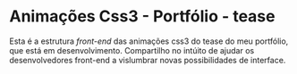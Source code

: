 # Animações Css3 - Portfólio - tease

Esta é a estrutura *front-end* das animações css3 do tease do meu portfólio, que está em desenvolvimento. 
Compartilho no intúito de ajudar os desenvolvedores front-end a vislumbrar novas possibilidades de interface.